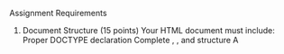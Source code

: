 Assignment Requirements

1. Document Structure (15 points)
   Your HTML document must include:
   Proper DOCTYPE declaration
   Complete <html>, <head>, and <body> structure
   A <title> element in the head section
   At least one meta tag (charset or viewport)
2. Page Content (60 points)
   Your recipe page must contain the following sections:
   Header Section (10 points)
   Main heading (<h1>) with the recipe name
   A brief description paragraph about the dish
   Recipe Details Section (15 points)
   Subheading (<h2>) for "Recipe Information" or similar
   Preparation time (use appropriate text formatting)
   Cooking time (use appropriate text formatting)
   Number of servings
   Difficulty level (Beginner, Intermediate, Advanced)
   Ingredients Section (15 points)
   Subheading (<h2>) for "Ingredients"
   Unordered list (<ul>) of all ingredients with measurements
   At least 6 ingredients listed
   Instructions Section (15 points)
   Subheading (<h2>) for "Instructions"
   Ordered list (<ol>) with step-by-step cooking directions
   At least 5 numbered steps
   Use descriptive, clear instructions
   Additional Information (5 points)
   A "Tips" or "Notes" section with helpful cooking advice
   This can be a paragraph or short list
3. Images (15 points)
   Include at least one image:
   Photo of the finished dish, ingredient, or cooking step
   Proper src attribute pointing to image file
   Descriptive alt attribute for accessibility
   width or height attribute to control size
4. Text Formatting (10 points)
   Use at least 3 of the following text formatting elements appropriately:
   <strong> or <b> for important text
   <em> or <i> for emphasis
   <u> for underlined text
   <mark> for highlighted text
   Technical Requirements
   File must be saved as recipe.html
   All HTML must be valid (no unclosed tags, proper nesting)
   Use proper indentation for readability
   Include comments to explain major sections
   Test your page in a web browser before submission
   Submission Guidelines
   Submit your recipe.html file
   Include any image files used in your recipe page
   Ensure all files are in the same folder so images display correctly
